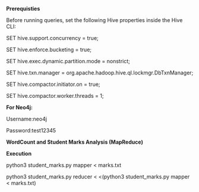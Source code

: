 **Prerequisties**

Before running queries, set the following Hive properties inside the Hive CLI:

SET hive.support.concurrency = true;

SET hive.enforce.bucketing = true;

SET hive.exec.dynamic.partition.mode = nonstrict;

SET hive.txn.manager = org.apache.hadoop.hive.ql.lockmgr.DbTxnManager;

SET hive.compactor.initiator.on = true;

SET hive.compactor.worker.threads = 1;

**For Neo4j:**

Username:neo4j

Password:test12345

**WordCount and Student Marks Analysis (MapReduce)**

**Execution**

python3 student_marks.py mapper < marks.txt

python3 student_marks.py reducer < <(python3 student_marks.py mapper < marks.txt)





